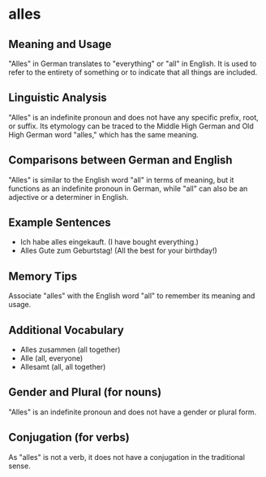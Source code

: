 # alles
## Meaning and Usage
"Alles" in German translates to "everything" or "all" in English. It is used to refer to the entirety of something or to indicate that all things are included.

## Linguistic Analysis
"Alles" is an indefinite pronoun and does not have any specific prefix, root, or suffix. Its etymology can be traced to the Middle High German and Old High German word "alles," which has the same meaning.

## Comparisons between German and English
"Alles" is similar to the English word "all" in terms of meaning, but it functions as an indefinite pronoun in German, while "all" can also be an adjective or a determiner in English.

## Example Sentences
- Ich habe alles eingekauft. (I have bought everything.)
- Alles Gute zum Geburtstag! (All the best for your birthday!)

## Memory Tips
Associate "alles" with the English word "all" to remember its meaning and usage.

## Additional Vocabulary
- Alles zusammen (all together)
- Alle (all, everyone)
- Allesamt (all, all together)

## Gender and Plural (for nouns)
"Alles" is an indefinite pronoun and does not have a gender or plural form.

## Conjugation (for verbs)
As "alles" is not a verb, it does not have a conjugation in the traditional sense.